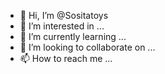 - 👋 Hi, I’m @Sositatoys
- 👀 I’m interested in ...
- 🌱 I’m currently learning ...
- 💞️ I’m looking to collaborate on ...
- 📫 How to reach me ...

<!---
Sositatoys/Sositatoys is a ✨ special ✨ repository because its `README.md` (this file) appears on your GitHub profile.
You can click the Preview link to take a look at your changes.
--->
